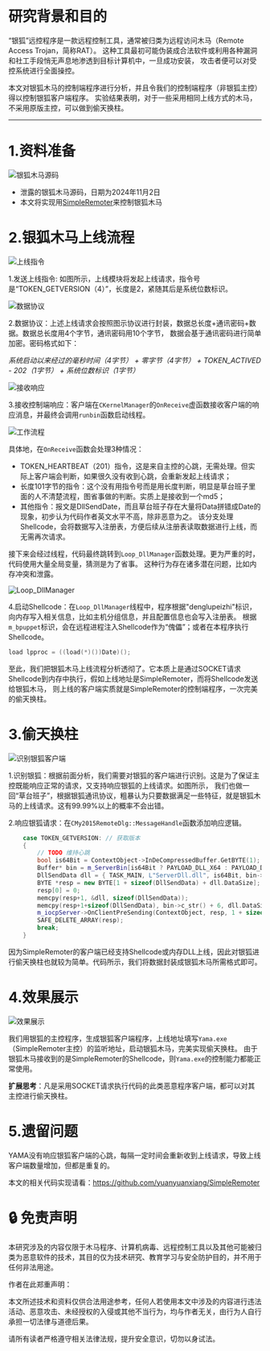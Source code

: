﻿# 研究背景和目的

“银狐”远控程序是一款远程控制工具，通常被归类为远程访问木马（Remote Access Trojan，简称RAT）。
这种工具最初可能伪装成合法软件或利用各种漏洞和社工手段悄无声息地渗透到目标计算机中，一旦成功安装，
攻击者便可以对受控系统进行全面操控。

本文对银狐木马的控制端程序进行分析，并且令我们的控制端程序（非银狐主控）得以控制银狐客户端程序。
实验结果表明，对于一些采用相同上线方式的木马，不采用原版主控，可以做到偷天换柱。

---

# 1.资料准备

![银狐木马源码](../images_3/03-01.jpg)
- 泄露的银狐木马源码，日期为2024年11月2日
- 本文将实现用[SimpleRemoter](https://github.com/yuanyuanxiang/SimpleRemoter)来控制银狐木马

# 2.银狐木马上线流程

![上线指令](../images_3/03-02.jpg)

1.发送上线指令: 如图所示，上线模块将发起上线请求，指令号是“TOKEN_GETVERSION（4）”，长度是2，紧随其后是系统位数标识。

![数据协议](../images_3/03-03.jpg)

2.数据协议：上述上线请求会按照图示协议进行封装，数据总长度+通讯密码+数据。数据总长度用4个字节，通讯密码用10个字节，
数据会基于通讯密码进行简单加密。密码格式如下：

*系统启动以来经过的毫秒时间（4字节） + 零字节（4字节） + TOKEN_ACTIVED - 202（1字节） + 系统位数标识（1字节）*

![接收响应](../images_3/03-04.jpg)

3.接收控制端响应：客户端在`CKernelManager`的`OnReceive`虚函数接收客户端的响应消息，并最终会调用`runbin`函数启动线程。

![工作流程](../images_3/03-05.jpg)

具体地，在`OnReceive`函数会处理3种情况：

- TOKEN_HEARTBEAT（201）指令，这是来自主控的心跳，无需处理。但实际上客户端会判断，如果很久没有收到心跳，会重新发起上线请求；
- 长度101字节的指令：这个没有用指令号而是用长度判断，明显是草台班子里面的人不清楚流程，图省事做的判断。实质上是接收到一个md5；
- 其他指令：报文是DllSendDate，而且草台班子存在大量将Data拼错成Date的现象，初步认为代码作者英文水平不高，除非恶意为之。
该分支处理Shellcode，会将数据写入注册表，方便后续从注册表读取数据进行上线，而无需再次请求。

接下来会经过线程，代码最终跳转到`Loop_DllManager`函数处理。更为严重的时，代码使用大量全局变量，猜测是为了省事。
这种行为存在诸多潜在问题，比如内存冲突和泄露。

![Loop_DllManager](../images_3/03-06.jpg)

4.启动Shellcode：在`Loop_DllManager`线程中，程序根据"denglupeizhi"标识，向内存写入相关信息，比如主机分组信息，并且配置信息也会写入注册表。
根据`m_bpuppet`标识，会在远程进程注入Shellcode作为“傀儡”；或者在本程序执行Shellcode。

```c++
load lpproc = ((load(*)())Date)();
```

至此，我们把银狐木马上线流程分析透彻了。它本质上是通过SOCKET请求Shellcode到内存中执行，假如上线地址是SimpleRemoter，而将Shellcode发送给银狐木马，
则上线的客户端实质就是SimpleRemoter的控制端程序，一次完美的偷天换柱。

# 3.偷天换柱

![识别银狐客户端](../images_3/03-07.jpg)

1.识别银狐：根据前面分析，我们需要对银狐的客户端进行识别。这是为了保证主控既能响应正常的请求，又支持响应银狐的上线请求。如图所示，
我们也做一回“草台班子”，根据银狐通讯协议，粗暴认为只要数据满足一些特征，就是银狐木马的上线请求。这有99.99%以上的概率不会出错。

2.响应银狐请求：在`CMy2015RemoteDlg::MessageHandle`函数添加响应逻辑。

```c++
	case TOKEN_GETVERSION: // 获取版本
	{
		// TODO 维持心跳
		bool is64Bit = ContextObject->InDeCompressedBuffer.GetBYTE(1);
		Buffer* bin = m_ServerBin[is64Bit ? PAYLOAD_DLL_X64 : PAYLOAD_DLL_X86];
		DllSendData dll = { TASK_MAIN, L"ServerDll.dll", is64Bit, bin->length()-6 };
		BYTE *resp = new BYTE[1 + sizeof(DllSendData) + dll.DataSize];
		resp[0] = 0;
		memcpy(resp+1, &dll, sizeof(DllSendData));
		memcpy(resp+1+sizeof(DllSendData), bin->c_str() + 6, dll.DataSize);
		m_iocpServer->OnClientPreSending(ContextObject, resp, 1 + sizeof(DllSendData) + dll.DataSize);
		SAFE_DELETE_ARRAY(resp);
		break;
	}
```
因为SimpleRemoter的客户端已经支持Shellcode或内存DLL上线，因此对银狐进行偷天换柱也就较为简单。代码所示，我们将数据封装成银狐木马所需格式即可。

# 4.效果展示

![效果展示](../images_3/03-08.jpg)

我们用银狐的主控程序，生成银狐客户端程序，上线地址填写`Yama.exe`（SimpleRemoter主控）的监听地址，启动银狐木马，完美实现偷天换柱。
由于银狐木马接收到的是SimpleRemoter的Shellcode，则`Yama.exe`的控制能力都能正常使用。

**扩展思考**：凡是采用SOCKET请求执行代码的此类恶意程序客户端，都可以对其主控进行偷天换柱。

# 5.遗留问题

YAMA没有响应银狐客户端的心跳，每隔一定时间会重新收到上线请求，导致上线客户端数量增加，但都是重复的。

本文的相关代码实现请看：https://github.com/yuanyuanxiang/SimpleRemoter

# 🔒 免责声明

本研究涉及的内容仅限于木马程序、计算机病毒、远程控制工具以及其他可能被归类为恶意软件的技术，其目的仅为技术研究、教育学习与安全防护目的，并不用于任何非法用途。

作者在此郑重声明：

本文所述技术和资料仅供合法用途参考，任何人若使用本文中涉及的内容进行违法活动、恶意攻击、未经授权的入侵或其他不当行为，均与作者无关，由行为人自行承担一切法律与道德后果。

请所有读者严格遵守相关法律法规，提升安全意识，切勿以身试法。
